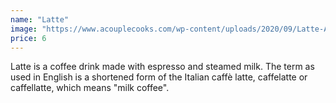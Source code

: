 ```yaml
---
name: "Latte"
image: "https://www.acouplecooks.com/wp-content/uploads/2020/09/Latte-Art-067s.jpg"
price: 6
---
```


Latte is a coffee drink made with espresso and steamed milk. The term as used in English is a shortened form of the Italian caffè latte, caffelatte or caffellatte, which means "milk coffee".
